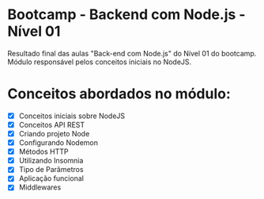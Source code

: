 # Bootcamp - Backend com Node.js - Nível 01
Resultado final das aulas "Back-end com Node.js" do Nível 01 do bootcamp. Módulo responsável pelos conceitos iniciais no NodeJS. 

# Conceitos abordados no módulo:
- [x] Conceitos iniciais sobre NodeJS
- [x] Conceitos API REST
- [x] Criando projeto Node
- [x] Configurando Nodemon
- [x] Métodos HTTP
- [x] Utilizando Insomnia
- [x] Tipo de Parâmetros
- [x] Aplicação funcional
- [x] Middlewares
